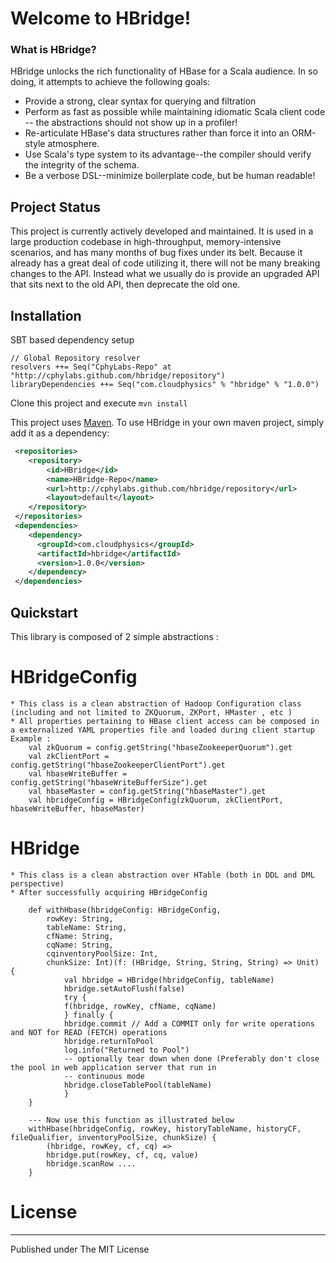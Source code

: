 # Welcome to HBridge!

### What is HBridge?

HBridge unlocks the rich functionality of HBase for a Scala audience. In so doing, it attempts to achieve the following goals:

* Provide a strong, clear syntax for querying and filtration
* Perform as fast as possible while maintaining idiomatic Scala client code -- the abstractions should not show up in a profiler!
* Re-articulate HBase's data structures rather than force it into an ORM-style atmosphere.
* Use Scala's type system to its advantage--the compiler should verify the integrity of the schema.
* Be a verbose DSL--minimize boilerplate code, but be human readable!

## Project Status
This project is currently actively developed and maintained.  It is used in a large production codebase in high-throughput, memory-intensive scenarios, and has many months of bug fixes under its belt.  Because it already has a great deal of code utilizing it, there will not be many breaking changes to the API.  Instead what we usually do is provide an upgraded API that sits next to the old API, then deprecate the old one.

## Installation

SBT based dependency setup
```
// Global Repository resolver
resolvers ++= Seq("CphyLabs-Repo" at "http://cphylabs.github.com/hbridge/repository")
libraryDependencies ++= Seq("com.cloudphysics" % "hbridge" % "1.0.0")
```

Clone this project and execute
```mvn install```

This project uses [Maven](http://maven.apache.org/ "Apache Maven"). To use HBridge in your own maven project, simply add it as a dependency:

```xml
 <repositories>
    <repository>
        <id>HBridge</id>
        <name>HBridge-Repo</name>
        <url>http://cphylabs.github.com/hbridge/repository</url>
        <layout>default</layout>
    </repository>
 </repositories>
 <dependencies>
    <dependency>
      <groupId>com.cloudphysics</groupId>
      <artifactId>hbridge</artifactId>
      <version>1.0.0</version>
    </dependency>
 </dependencies>
```

## Quickstart


This library is composed of 2 simple abstractions :

# HBridgeConfig 
	* This class is a clean abstraction of Hadoop Configuration class (including and not limited to ZKQuorum, ZKPort, HMaster , etc )
	* All properties pertaining to HBase client access can be composed in a externalized YAML properties file and loaded during client startup
    Example :
		val zkQuorum = config.getString("hbaseZookeeperQuorum").get
		val zkClientPort = config.getString("hbaseZookeeperClientPort").get
		val hbaseWriteBuffer = config.getString("hbaseWriteBufferSize").get
		val hbaseMaster = config.getString("hbaseMaster").get
		val hbridgeConfig = HBridgeConfig(zkQuorum, zkClientPort, hbaseWriteBuffer, hbaseMaster)
	
# HBridge
  	* This class is a clean abstraction over HTable (both in DDL and DML perspective)
	* After successfully acquiring HBridgeConfig
	
		def withHbase(hbridgeConfig: HBridgeConfig,
			rowKey: String,
			tableName: String,
			cfName: String,
			cqName: String,
			cqinventoryPoolSize: Int,
			chunkSize: Int)(f: (HBridge, String, String, String) => Unit) {
				val hbridge = HBridge(hbridgeConfig, tableName)
				hbridge.setAutoFlush(false)
				try {
				f(hbridge, rowKey, cfName, cqName)
				} finally {
				hbridge.commit // Add a COMMIT only for write operations and NOT for READ (FETCH) operations
				hbridge.returnToPool
				log.info("Returned to Pool")
				-- optionally tear down when done (Preferably don't close the pool in web application server that run in
				-- continuous mode 
				hbridge.closeTablePool(tableName)
				}
		}

		--- Now use this function as illustrated below 
		withHbase(hbridgeConfig, rowKey, historyTableName, historyCF, fileQualifier, inventoryPoolSize, chunkSize) {
			(hbridge, rowKey, cf, cq) =>
			hbridge.put(rowKey, cf, cq, value)
			hbridge.scanRow ....
		}


# License
  -------

  Published under The MIT License